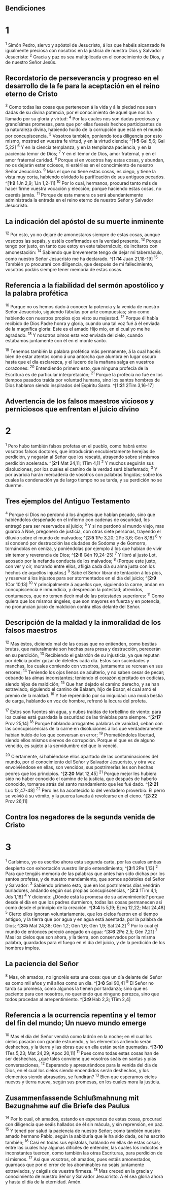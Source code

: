 ## Bendiciones
# 1 
<sup class='bibleverse'>1</sup> Simón Pedro, siervo y apóstol de Jesucristo, á los que habéis alcanzado fe igualmente preciosa con nosotros en la justicia de nuestro Dios y Salvador Jesucristo: <sup class='bibleverse'>2</sup> Gracia y paz os sea multiplicada en el conocimiento de Dios, y de nuestro Señor Jesús. 

## Recordatorio de perseverancia y progreso en el desarrollo de la fe para la aceptación en el reino eterno de Cristo
<sup class='bibleverse'>3</sup> Como todas las cosas que pertenecen á la vida y á la piedad nos sean dadas de su divina potencia, por el conocimiento de aquel que nos ha llamado por su gloria y virtud: <sup class='bibleverse'>4</sup> Por las cuales nos son dadas preciosas y grandísimas promesas, para que por ellas fueseis hechos participantes de la naturaleza divina, habiendo huído de la corrupción que está en el mundo por concupiscencia. <sup class='bibleverse'>5</sup> Vosotros también, poniendo toda diligencia por esto mismo, mostrad en vuestra fe virtud, y en la virtud ciencia; ^[**1:5** Gal 5,6; Gal 5,22] <sup class='bibleverse'>6</sup> Y en la ciencia templanza, y en la templanza paciencia, y en la paciencia temor de Dios; <sup class='bibleverse'>7</sup> Y en el temor de Dios, amor fraternal, y en el amor fraternal caridad. <sup class='bibleverse'>8</sup> Porque si en vosotros hay estas cosas, y abundan, no os dejarán estar ociosos, ni estériles en el conocimiento de nuestro Señor Jesucristo. <sup class='bibleverse'>9</sup> Mas el que no tiene estas cosas, es ciego, y tiene la vista muy corta, habiendo olvidado la purificación de sus antiguos pecados. ^[**1:9** 1Jn 2,9; 1Jn 1,2-11] <sup class='bibleverse'>10</sup> Por lo cual, hermanos, procurad tanto más de hacer firme vuestra vocación y elección; porque haciendo estas cosas, no caeréis jamás. <sup class='bibleverse'>11</sup> Porque de esta manera os será abundantemente administrada la entrada en el reino eterno de nuestro Señor y Salvador Jesucristo. 
 

## La indicación del apóstol de su muerte inminente
<sup class='bibleverse'>12</sup> Por esto, yo no dejaré de amonestaros siempre de estas cosas, aunque vosotros las sepáis, y estéis confirmados en la verdad presente. <sup class='bibleverse'>13</sup> Porque tengo por justo, en tanto que estoy en este tabernáculo, de incitaros con amonestación: <sup class='bibleverse'>14</sup> Sabiendo que brevemente tengo de dejar mi tabernáculo, como nuestro Señor Jesucristo me ha declarado. ^[**1:14** Juan 21,18-19] <sup class='bibleverse'>15</sup> También yo procuraré con diligencia, que después de mi fallecimiento, vosotros podáis siempre tener memoria de estas cosas. 


## Referencia a la fiabilidad del sermón apostólico y la palabra profética
<sup class='bibleverse'>16</sup> Porque no os hemos dado á conocer la potencia y la venida de nuestro Señor Jesucristo, siguiendo fábulas por arte compuestas; sino como habiendo con nuestros propios ojos visto su majestad. <sup class='bibleverse'>17</sup> Porque él había recibido de Dios Padre honra y gloria, cuando una tal voz fué á él enviada de la magnífica gloria: Este es el amado Hijo mío, en el cual yo me he agradado. <sup class='bibleverse'>18</sup> Y nosotros oímos esta voz enviada del cielo, cuando estábamos juntamente con él en el monte santo. 

<sup class='bibleverse'>19</sup> Tenemos también la palabra profética más permanente, á la cual hacéis bien de estar atentos como á una antorcha que alumbra en lugar oscuro hasta que el día esclarezca, y el lucero de la mañana salga en vuestros corazones: <sup class='bibleverse'>20</sup> Entendiendo primero esto, que ninguna profecía de la Escritura es de particular interpretación; <sup class='bibleverse'>21</sup> Porque la profecía no fué en los tiempos pasados traída por voluntad humana, sino los santos hombres de Dios hablaron siendo inspirados del Espíritu Santo. ^[**1:21** 2Tim 3,16-17] 
 

## Advertencia de los falsos maestros viciosos y perniciosos que enfrentan el juicio divino
# 2 
<sup class='bibleverse'>1</sup> Pero hubo también falsos profetas en el pueblo, como habrá entre vosotros falsos doctores, que introducirán encubiertamente herejías de perdición, y negarán al Señor que los rescató, atrayendo sobre sí mismos perdición acelerada. ^[**2:1** Mat 24,11; 1Tim 4,1] <sup class='bibleverse'>2</sup> Y muchos seguirán sus disoluciones, por los cuales el camino de la verdad será blasfemado; <sup class='bibleverse'>3</sup> Y por avaricia harán mercadería de vosotros con palabras fingidas; sobre los cuales la condenación ya de largo tiempo no se tarda, y su perdición no se duerme. 


## Tres ejemplos del Antiguo Testamento
<sup class='bibleverse'>4</sup> Porque si Dios no perdonó á los ángeles que habían pecado, sino que habiéndolos despeñado en el infierno con cadenas de oscuridad, los entregó para ser reservados al juicio; <sup class='bibleverse'>5</sup> Y si no perdonó al mundo viejo, mas guardó á Noé, pregonero de justicia, con otras siete personas, trayendo el diluvio sobre el mundo de malvados; ^[**2:5** 1Pe 3,20; 2Pe 3,6; Gén 8,18] <sup class='bibleverse'>6</sup> Y si condenó por destrucción las ciudades de Sodoma y de Gomorra, tornándolas en ceniza, y poniéndolas por ejemplo á los que habían de vivir sin temor y reverencia de Dios; ^[**2:6** Gén 19,24-25] <sup class='bibleverse'>7</sup> Y libró al justo Lot, acosado por la nefanda conducta de los malvados; <sup class='bibleverse'>8</sup> (Porque este justo, con ver y oir, morando entre ellos, afligía cada día su alma justa con los hechos de aquellos injustos;) <sup class='bibleverse'>9</sup> Sabe el Señor librar de tentación á los píos, y reservar á los injustos para ser atormentados en el día del juicio; ^[**2:9** 1Cor 10,13] <sup class='bibleverse'>10</sup> Y principalmente á aquellos que, siguiendo la carne, andan en concupiscencia é inmundicia, y desprecian la potestad; atrevidos, contumaces, que no temen decir mal de las potestades superiores: <sup class='bibleverse'>11</sup> Como quiera que los mismos ángeles, que son mayores en fuerza y en potencia, no pronuncian juicio de maldición contra ellas delante del Señor. 
  

## Descripción de la maldad y la inmoralidad de los falsos maestros
<sup class='bibleverse'>12</sup> Mas éstos, diciendo mal de las cosas que no entienden, como bestias brutas, que naturalmente son hechas para presa y destrucción, perecerán en su perdición, <sup class='bibleverse'>13</sup> Recibiendo el galardón de su injusticia, ya que reputan por delicia poder gozar de deleites cada día. Estos son suciedades y manchas, los cuales comiendo con vosotros, juntamente se recrean en sus errores; <sup class='bibleverse'>14</sup> Teniendo los ojos llenos de adulterio, y no saben cesar de pecar; cebando las almas inconstantes; teniendo el corazón ejercitado en codicias, siendo hijos de maldición; <sup class='bibleverse'>15</sup> Que han dejado el camino derecho, y se han extraviado, siguiendo el camino de Balaam, hijo de Bosor, el cual amó el premio de la maldad. <sup class='bibleverse'>16</sup> Y fué reprendido por su iniquidad: una muda bestia de carga, hablando en voz de hombre, refrenó la locura del profeta. 

<sup class='bibleverse'>17</sup> Estos son fuentes sin agua, y nubes traídas de torbellino de viento: para los cuales está guardada la oscuridad de las tinieblas para siempre. ^[**2:17** Prov 25,14] <sup class='bibleverse'>18</sup> Porque hablando arrogantes palabras de vanidad, ceban con las concupiscencias de la carne en disoluciones á los que verdaderamente habían huído de los que conversan en error; <sup class='bibleverse'>19</sup> Prometiéndoles libertad, siendo ellos mismos siervos de corrupción. Porque el que es de alguno vencido, es sujeto á la servidumbre del que lo venció. 


<sup class='bibleverse'>20</sup> Ciertamente, si habiéndose ellos apartado de las contaminaciones del mundo, por el conocimiento del Señor y Salvador Jesucristo, y otra vez envolviéndose en ellas, son vencidos, sus postrimerías les son hechas peores que los principios. ^[**2:20** Mat 12,45] <sup class='bibleverse'>21</sup> Porque mejor les hubiera sido no haber conocido el camino de la justicia, que después de haberlo conocido, tornarse atrás del santo mandamiento que les fué dado. ^[**2:21** Luc 12,47-48] <sup class='bibleverse'>22</sup> Pero les ha acontecido lo del verdadero proverbio: El perro se volvió á su vómito, y la puerca lavada á revolcarse en el cieno. ^[**2:22** Prov 26,11] 
   

## Contra los negadores de la segunda venida de Cristo
# 3 
<sup class='bibleverse'>1</sup> Carísimos, yo os escribo ahora esta segunda carta, por las cuales ambas despierto con exhortación vuestro limpio entendimiento; ^[**3:1** 2Pe 1,13] <sup class='bibleverse'>2</sup> Para que tengáis memoria de las palabras que antes han sido dichas por los santos profetas, y de nuestro mandamiento, que somos apóstoles del Señor y Salvador: <sup class='bibleverse'>3</sup> Sabiendo primero esto, que en los postrimeros días vendrán burladores, andando según sus propias concupiscencias, ^[**3:3** 1Tim 4,1; Jds 1,18] <sup class='bibleverse'>4</sup> Y diciendo: ¿Dónde está la promesa de su advenimiento? porque desde el día en que los padres durmieron, todas las cosas permanecen así como desde el principio de la creación. ^[**3:4** Is 5,19; Ezeq 12,22; Mat 24,48] <sup class='bibleverse'>5</sup> Cierto ellos ignoran voluntariamente, que los cielos fueron en el tiempo antiguo, y la tierra que por agua y en agua está asentada, por la palabra de Dios; ^[**3:5** Mat 24,38; Gén 1,2; Gén 1,6; Gén 1,9; Sal 24,2] <sup class='bibleverse'>6</sup> Por lo cual el mundo de entonces pereció anegado en agua: ^[**3:6** 2Pe 2,5; Gén 7,21] <sup class='bibleverse'>7</sup> Mas los cielos que son ahora, y la tierra, son conservados por la misma palabra, guardados para el fuego en el día del juicio, y de la perdición de los hombres impíos. 
    

## La paciencia del Señor
<sup class='bibleverse'>8</sup> Mas, oh amados, no ignoréis esta una cosa: que un día delante del Señor es como mil años y mil años como un día. ^[**3:8** Sal 90,4] <sup class='bibleverse'>9</sup> El Señor no tarda su promesa, como algunos la tienen por tardanza; sino que es paciente para con nosotros, no queriendo que ninguno perezca, sino que todos procedan al arrepentimiento. ^[**3:9** Hab 2,3; 1Tim 2,4] 
 

## Referencia a la ocurrencia repentina y el temor del fin del mundo; Un nuevo mundo emerge
<sup class='bibleverse'>10</sup> Mas el día del Señor vendrá como ladrón en la noche; en el cual los cielos pasarán con grande estruendo, y los elementos ardiendo serán deshechos, y la tierra y las obras que en ella están serán quemadas. ^[**3:10** 1Tes 5,23; Mat 24,29; Apoc 20,11] <sup class='bibleverse'>11</sup> Pues como todas estas cosas han de ser deshechas, ¿qué tales conviene que vosotros seáis en santas y pías conversaciones, <sup class='bibleverse'>12</sup> Esperando y apresurándoos para la venida del día de Dios, en el cual los cielos siendo encendidos serán deshechos, y los elementos siendo abrasados, se fundirán? <sup class='bibleverse'>13</sup> Bien que esperamos cielos nuevos y tierra nueva, según sus promesas, en los cuales mora la justicia. 


## Zusammenfassende Schlußmahnung mit Bezugnahme auf die Briefe des Paulus
<sup class='bibleverse'>14</sup> Por lo cual, oh amados, estando en esperanza de estas cosas, procurad con diligencia que seáis hallados de él sin mácula, y sin reprensión, en paz. <sup class='bibleverse'>15</sup> Y tened por salud la paciencia de nuestro Señor; como también nuestro amado hermano Pablo, según la sabiduría que le ha sido dada, os ha escrito también; <sup class='bibleverse'>16</sup> Casi en todas sus epístolas, hablando en ellas de estas cosas; entre las cuales hay algunas difíciles de entender, las cuales los indoctos é inconstantes tuercen, como también las otras Escrituras, para perdición de sí mismos. <sup class='bibleverse'>17</sup> Así que vosotros, oh amados, pues estáis amonestados, guardaos que por el error de los abominables no seáis juntamente extraviados, y caigáis de vuestra firmeza. <sup class='bibleverse'>18</sup> Mas creced en la gracia y conocimiento de nuestro Señor y Salvador Jesucristo. A él sea gloria ahora y hasta el día de la eternidad. Amén. 